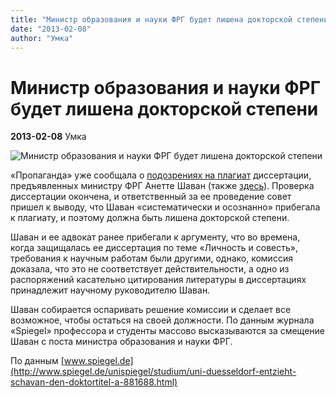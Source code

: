 ```yaml
---
title: "Министр образования и науки ФРГ будет лишена докторской степени"
date: "2013-02-08"
author: "Умка"
---
```


# Министр образования и науки ФРГ будет лишена докторской степени

**2013-02-08** Умка

![Министр образования и науки ФРГ будет лишена докторской степени](http://cdn3.spiegel.de/images/image-412762-galleryV9-hdhk.jpg)

«Пропаганда» уже сообщала о [подозрениях на плагиат](/5380.md) диссертации, предъявленных министру ФРГ Анетте Шаван (также [здесь](/6060.md)). Проверка диссертации окончена, и ответственный за ее проведение совет пришел к выводу, что Шаван «систематически и осознанно» прибегала к плагиату, и поэтому должна быть лишена докторской степени.

Шаван и ее адвокат ранее прибегали к аргументу, что во времена, когда защищалась ее диссертация по теме «Личность и совесть», требования к научным работам были другими, однако, комиссия доказала, что это не соответствует действительности, а одно из распоряжений касательно цитирования литературы в диссертациях принадлежит научному руководителю Шаван.

Шаван собирается оспаривать решение комиссии и сделает все возможное, чтобы остаться на своей должности. По данным журнала «Spiegel» профессора и студенты массово высказываются за смещение Шаван с поста министра образования и науки ФРГ.

По данным [www.spiegel.de](http://www.spiegel.de/unispiegel/studium/uni-duesseldorf-entzieht-schavan-den-doktortitel-a-881688.html)